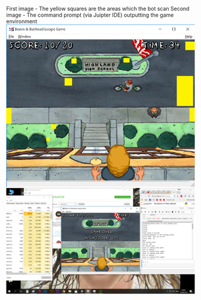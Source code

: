 First image - The yellow squares are the areas which the bot scan
Second image - The command prompt (via Juipter IDE) outputting the game environment
![The yellow squares are the areas which the bot scan](https://github.com/ETTMCR/Python/blob/main/BB%20NOT%20NN/screen%20master%20BB%20-%20Copy.png)
![Juipter IDE and the command prompt outputting the game environment ](https://github.com/ETTMCR/Python/blob/main/BB%20NOT%20NN/record%20only%20snai%20and%20car.png)

